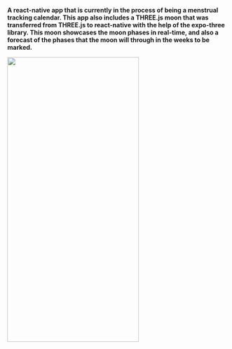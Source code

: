 **A react-native app that is currently in the process of being a menstrual tracking calendar. This app also includes a THREE.js moon that was transferred from THREE.js to react-native with the help of the expo-three library. This moon showcases the moon phases in real-time, and also a forecast of the phases that the moon will through in the weeks to be marked.**

<img src="https://github.com/jamieeunice/moonanly/blob/master/Simulator%20Screen%20Shot%20-%20iPhone%2011%20-%202021-02-05%20at%2014.10.13.png" width="300" height="650">
